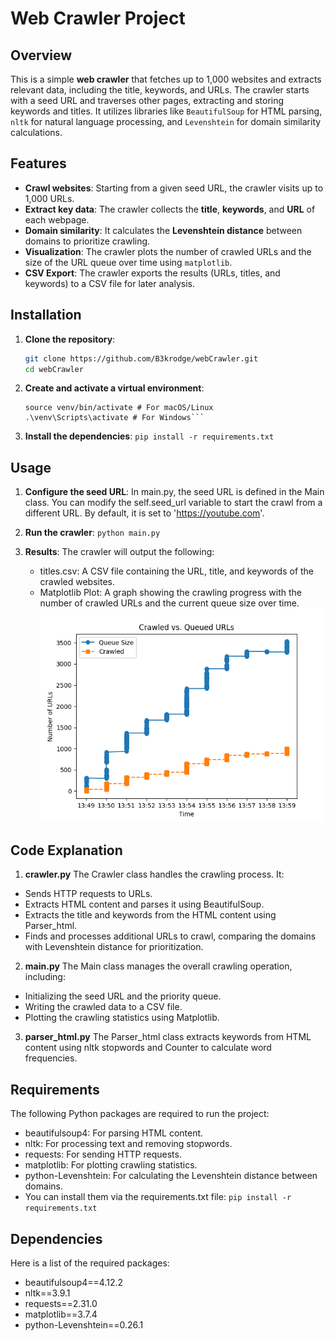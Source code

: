 # Web Crawler Project

## Overview

This is a simple **web crawler** that fetches up to 1,000 websites and extracts relevant data, including the title, keywords, and URLs. The crawler starts with a seed URL and traverses other pages, extracting and storing keywords and titles. It utilizes libraries like `BeautifulSoup` for HTML parsing, `nltk` for natural language processing, and `Levenshtein` for domain similarity calculations.

## Features

- **Crawl websites**: Starting from a given seed URL, the crawler visits up to 1,000 URLs.
- **Extract key data**: The crawler collects the **title**, **keywords**, and **URL** of each webpage.
- **Domain similarity**: It calculates the **Levenshtein distance** between domains to prioritize crawling.
- **Visualization**: The crawler plots the number of crawled URLs and the size of the URL queue over time using `matplotlib`.
- **CSV Export**: The crawler exports the results (URLs, titles, and keywords) to a CSV file for later analysis.

## Installation

1. **Clone the repository**:
   ```bash
   git clone https://github.com/B3krodge/webCrawler.git
   cd webCrawler
   ```
2. **Create and activate a virtual environment**:
   ````python3 -m venv venv
   source venv/bin/activate # For macOS/Linux
   .\venv\Scripts\activate # For Windows```
   ````
3. **Install the dependencies**:
   `pip install -r requirements.txt`

## Usage

1. **Configure the seed URL**:
   In main.py, the seed URL is defined in the Main class. You can modify the self.seed_url variable to start the crawl from a different URL. By default, it is set to 'https://youtube.com'.

2. **Run the crawler**:
   `python main.py`
3. **Results**:
   The crawler will output the following:
   - titles.csv: A CSV file containing the URL, title, and keywords of the crawled websites.
   - Matplotlib Plot: A graph showing the crawling progress with the number of crawled URLs and the current queue size over time.
     ![Alt text](crawling_stats.png)

## Code Explanation

1. **crawler.py**
   The Crawler class handles the crawling process. It:

- Sends HTTP requests to URLs.
- Extracts HTML content and parses it using BeautifulSoup.
- Extracts the title and keywords from the HTML content using Parser_html.
- Finds and processes additional URLs to crawl, comparing the domains with Levenshtein distance for prioritization.

2.  **main.py**
    The Main class manages the overall crawling operation, including:

- Initializing the seed URL and the priority queue.
- Writing the crawled data to a CSV file.
- Plotting the crawling statistics using Matplotlib.

3. **parser_html.py**
   The Parser_html class extracts keywords from HTML content using nltk stopwords and Counter to calculate word frequencies.

## Requirements

The following Python packages are required to run the project:

- beautifulsoup4: For parsing HTML content.
- nltk: For processing text and removing stopwords.
- requests: For sending HTTP requests.
- matplotlib: For plotting crawling statistics.
- python-Levenshtein: For calculating the Levenshtein distance between domains.
- You can install them via the requirements.txt file:
  `pip install -r requirements.txt`

## Dependencies

Here is a list of the required packages:

- beautifulsoup4==4.12.2
- nltk==3.9.1
- requests==2.31.0
- matplotlib==3.7.4
- python-Levenshtein==0.26.1
